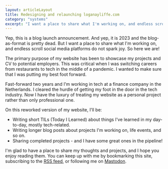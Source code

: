 ```yaml
---
layout: articleLayout
title: Redesigning and relaunching loganayliffe.com
category: "systems"
excerpt: "I want a place to share what I'm working on, and endless scroll social media platforms do not spark joy. So here we are!"
---
```


Yep, this is a blog launch announcement. And yep, it is 2023 and the blog-as-format is pretty dead. But I want a place to share what I'm working on, and endless scroll social media platforms do not spark joy. So here we are!

The primary purpose of my website has been to showcase my projects and CV to potential employers. This was critical when I was switching careers from restaurants to tech in the middle of a pandemic. I wanted to make sure that I was putting my best foot forward.

Fast-forward two years and I'm working in tech at a finance company in the Netherlands. I cleared the hurdle of getting my foot in the door in the tech industry. Now I have the luxury of treating my website as a personal project rather than only professional one.

On this reworked version of my website, I'll be:

- Writing short TILs (Today I Learned) about things I've learned in my day-to-day, mostly tech-related.
- Writing longer blog posts about projects I'm working on, life events, and so on.
- Sharing completed projects - and I have some great ones in the pipeline!

I'm glad to have a place to share my thoughts and projects, and I hope you enjoy reading them. You can keep up with me by bookmarking this site, subscribing to the [RSS feed](/feed.xml), or following me on [Mastodon](https://hachyderm.io/@logan).
